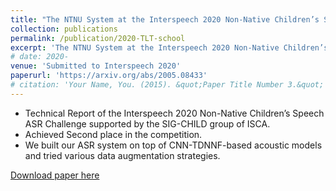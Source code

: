 ```yaml
---
title: "The NTNU System at the Interspeech 2020 Non-Native Children’s Speech ASR Challenge"
collection: publications
permalink: /publication/2020-TLT-school
excerpt: 'The NTNU System at the Interspeech 2020 Non-Native Children’s Speech ASR Challenge'
# date: 2020-
venue: 'Submitted to Interspeech 2020'
paperurl: 'https://arxiv.org/abs/2005.08433'
# citation: 'Your Name, You. (2015). &quot;Paper Title Number 3.&quot; <i>Journal 1</i>. 1(3).'
---
```

* Technical Report of the Interspeech 2020 Non-Native Children’s Speech ASR Challenge supported by the SIG-CHILD group of ISCA.
* Achieved Second place in the competition.
* We built our ASR system on top of CNN-TDNNF-based acoustic models and tried various data augmentation strategies.

[Download paper here](https://arxiv.org/abs/2005.08433)